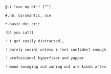 ```@.i love my bf!! (^^)```

```#.nb, biromantic, ace```

```*.basic dni crit```

```[b4 you int!]```

```! i get easily distracted,,```

```! barely social unless i feel confident enough```

```! professional hyperfixer and yapper```

```! mood swinging and zoning out are kinda often```
